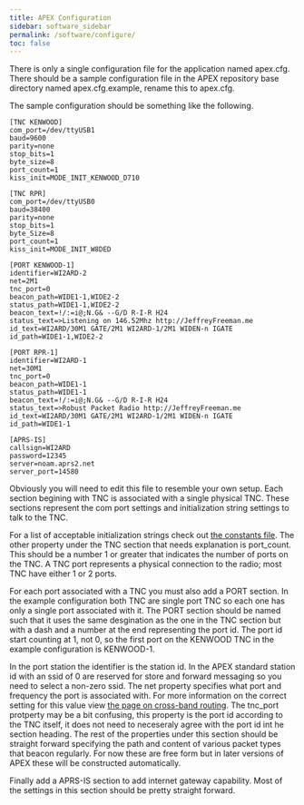 ```yaml
---
title: APEX Configuration
sidebar: software_sidebar
permalink: /software/configure/
toc: false
---
```


There is only a single configuration file for the application named apex.cfg. There should be a sample configuration file in the APEX repository base directory named apex.cfg.example, rename this to apex.cfg.

The sample configuration should be something like the following.

    [TNC KENWOOD]
    com_port=/dev/ttyUSB1
    baud=9600
    parity=none
    stop_bits=1
    byte_size=8
    port_count=1
    kiss_init=MODE_INIT_KENWOOD_D710

    [TNC RPR]
    com_port=/dev/ttyUSB0
    baud=38400
    parity=none
    stop_bits=1
    byte_Size=8
    port_count=1
    kiss_init=MODE_INIT_W8DED

    [PORT KENWOOD-1]
    identifier=WI2ARD-2
    net=2M1
    tnc_port=0
    beacon_path=WIDE1-1,WIDE2-2
    status_path=WIDE1-1,WIDE2-2
    beacon_text=!/:=i@;N.G& --G/D R-I-R H24
    status_text=>Listening on 146.52Mhz http://JeffreyFreeman.me
    id_text=WI2ARD/30M1 GATE/2M1 WI2ARD-1/2M1 WIDEN-n IGATE
    id_path=WIDE1-1,WIDE2-2

    [PORT RPR-1]
    identifier=WI2ARD-1
    net=30M1
    tnc_port=0
    beacon_path=WIDE1-1
    status_path=WIDE1-1
    beacon_text=!/:=i@;N.G& --G/D R-I-R H24
    status_text=>Robust Packet Radio http://JeffreyFreeman.me
    id_text=WI2ARD/30M1 GATE/2M1 WI2ARD-1/2M1 WIDEN-n IGATE
    id_path=WIDE1-1

    [APRS-IS]
    callsign=WI2ARD
    password=12345
    server=noam.aprs2.net
    server_port=14580

Obviously you will need to edit this file to resemble your own setup. Each section begining with TNC is associated with a single physical TNC. These sections represent the com port settings and initialization string settings to talk to the TNC.

For a list of acceptable initialization strings check out [the constants file](https://github.com/Syncleus/apex/blob/master/kiss/constants.py). The other property under the TNC section that needs explanation is port_count. This should be a number 1 or greater that indicates the number of ports on the TNC. A TNC port represents a physical connection to the radio; most TNC have either 1 or 2 ports.

For each port associated with a TNC you must also add a PORT section. In the example configuration both TNC are single port TNC so each one has only a single port associated with it. The PORT section should be named such that it uses the same desgination as the one in the TNC section but with a dash and a number at the end representing the port id. The port id start counting at 1, not 0, so the first port on the KENWOOD TNC in the example configuration is KENWOOD-1.

In the port station the identifier is the station id. In the APEX standard station id with an ssid of 0 are reserved for store and forward messaging so you need to select a non-zero ssid. The net property specifies what port and frequency the port is associated with. For more information on the correct setting for this value view [the page on cross-band routing](/protocol/cross-band/). The tnc_port protperty may be a bit confusing, this property is the port id according to the TNC itself, it does not need to neceseraly agree with the port id int he section heading. The rest of the properties under this section should be straight forward specifying the path and content of various packet types that beacon regularly. For now these are free form but in later versions of APEX these will be constructed automatically.

Finally add a APRS-IS section to add internet gateway capability. Most of the settings in this section should be pretty straight forward.
